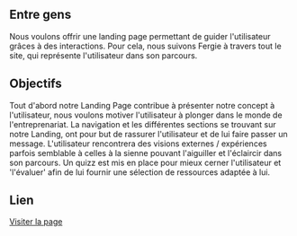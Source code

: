 ## Entre gens

Nous voulons offrir une landing page permettant de guider l'utilisateur grâces à des interactions. Pour cela, nous suivons Fergie à travers tout le site, qui représente l'utilisateur dans son parcours.

## Objectifs

Tout d'abord notre Landing Page contribue à présenter notre concept à l'utilisateur, nous voulons motiver l'utilisateur à plonger dans le monde de l'entreprenariat. La navigation et les différentes sections se trouvant sur notre Landing, ont pour but de rassurer l'utilisateur et de lui faire passer un message. L'utilisateur rencontrera des visions externes / expériences parfois semblable à celles à la sienne pouvant l'aiguiller et l'éclaircir dans son parcours. Un quizz est mis en place pour mieux cerner l'utilisateur et 'l'évaluer' afin de lui fournir une sélection de ressources adaptée à lui.

## Lien

 [Visiter la page](https://www.entre-gens.fr/)
